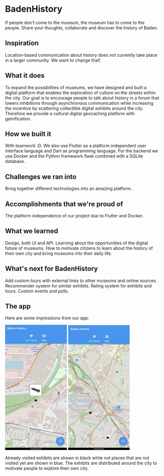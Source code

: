 # BadenHistory

If people don't come to the museum, the museum has to come to the people. Share your thoughts, collaborate and discover the history of Baden.

## Inspiration

Location-based communication about history does not currently take place in a larger community. We want to change that!

## What it does

To expand the possibilities of museums, we have designed and built a digital platform that enables the exploration of culture on the streets within the city. Our goal is to encourage people to talk about history in a forum that lowers inhibitions through asynchronous communication while increasing the incentive by scattering collectible digital exhibits around the city. Therefore we provide a cultural digital geocaching platform with gamification.

## How we built it

With teamwork :D. We also use Flutter as a platform independent user interface language and Dart as programming language. For the backend we use Docker and the Python framework flask combined with a SQLite database.

## Challenges we ran into

Bring together different technologies into an amazing platform.

## Accomplishments that we're proud of

The platform independence of our project due to Flutter and Docker.

## What we learned

Design, both UI and API. Learning about the opportunities of the digital future of museums. How to motivate citizens to learn about the history of their own city and bring museums into their daily life.

## What's next for BadenHistory

Add custom tours with external links to other museums and online sources. Recommender system for similar exhibits. Rating system for exhibits and tours. Custom events and polls.

## The app

Here are some impressions from our app:

<img src="./assets/screenshot_map.jpg" width="40%">
<img src="./assets/screenshot_map_location.jpg" width="40%">

Already visited exhibits are shown in black while not places that are not visited yet are shown in blue. The exhibits are distributed around the city to motivate people to explore their own city.